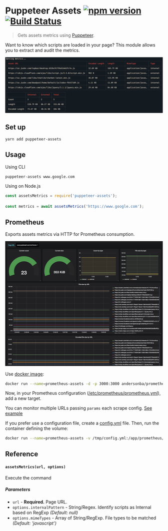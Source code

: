 # Puppeteer Assets [![npm version](https://badge.fury.io/js/puppeteer-assets.svg)](https://badge.fury.io/js/puppeteer-assets) [![Build Status](https://travis-ci.org/andersonba/puppeteer-assets.svg?branch=master)](https://travis-ci.org/andersonba/puppeteer-assets)
> Gets assets metrics using [Puppeteer](https://github.com/googlechrome/puppeteer).

Want to know which scripts are loaded in your page? This module allows you to extract and audit the metrics.

![CLI-output](resources/cli.png)

## Set up
```bash
yarn add puppeteer-assets
```

## Usage
Using CLI
```bash
puppeteer-assets www.google.com
```

Using on Node.js
```javascript
const assetsMetrics = require('puppeteer-assets');

const metrics = await assetsMetrics('https://www.google.com');
```

## Prometheus

Exports assets metrics via HTTP for Prometheus consumption.

![Grafana](resources/grafana.png)

Use [docker image](https://hub.docker.com/r/andersonba/prometheus-assets/):

```bash
docker run --name=prometheus-assets -d -p 3000:3000 andersonba/prometheus-assets
```

Now, in your Prometheus configuration ([/etc/prometheus/prometheus.yml](https://prometheus.io/docs/prometheus/latest/configuration/configuration/)), add a new target.

You can monitor multiple URLs passing `params` each scrape config. [See example](prometheus/prometheus.yml#L12-L37)

If you prefer use a configuration file, create a [config.yml](prometheus/config.example.yml) file. Then, run the container defining
the volume:

```bash
docker run --name=prometheus-assets -v /tmp/config.yml:/app/prometheus/ -d -p 3000:3000 andersonba/prometheus-assets
```

## Reference

#### `assetsMetrics(url, options)`
Execute the command

##### Parameters
* `url` - **Required.** Page URL.
* `options.internalPattern` - String/Regex. Identify scripts as Internal based on RegExp *(Default: null)*
* `options.mimeTypes` - Array of String/RegExp. File types to be matched *(Default: 'javascript')*

